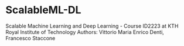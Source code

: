 # ScalableML-DL
Scalable Machine Learning and Deep Learning - Course ID2223 at KTH Royal Institute of Technology
Authors: Vittorio Maria Enrico Denti, Francesco Staccone

